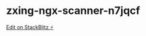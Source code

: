 # zxing-ngx-scanner-n7jqcf

[Edit on StackBlitz ⚡️](https://stackblitz.com/edit/zxing-ngx-scanner-n7jqcf)